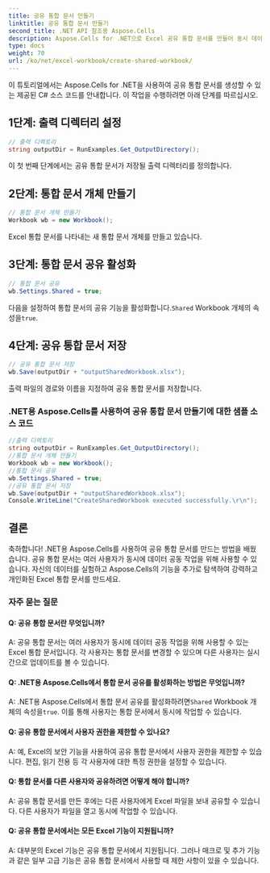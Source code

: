 ```yaml
---
title: 공유 통합 문서 만들기
linktitle: 공유 통합 문서 만들기
second_title: .NET API 참조용 Aspose.Cells
description: Aspose.Cells for .NET으로 Excel 공유 통합 문서를 만들어 동시 데이터 공동 작업을 활성화하세요.
type: docs
weight: 70
url: /ko/net/excel-workbook/create-shared-workbook/
---
```

이 튜토리얼에서는 Aspose.Cells for .NET을 사용하여 공유 통합 문서를 생성할 수 있는 제공된 C# 소스 코드를 안내합니다. 이 작업을 수행하려면 아래 단계를 따르십시오.

## 1단계: 출력 디렉터리 설정

```csharp
// 출력 디렉토리
string outputDir = RunExamples.Get_OutputDirectory();
```

이 첫 번째 단계에서는 공유 통합 문서가 저장될 출력 디렉터리를 정의합니다.

## 2단계: 통합 문서 개체 만들기

```csharp
// 통합 문서 개체 만들기
Workbook wb = new Workbook();
```

Excel 통합 문서를 나타내는 새 통합 문서 개체를 만들고 있습니다.

## 3단계: 통합 문서 공유 활성화

```csharp
// 통합 문서 공유
wb.Settings.Shared = true;
```

 다음을 설정하여 통합 문서의 공유 기능을 활성화합니다.`Shared` Workbook 개체의 속성을`true`.

## 4단계: 공유 통합 문서 저장

```csharp
// 공유 통합 문서 저장
wb.Save(outputDir + "outputSharedWorkbook.xlsx");
```

출력 파일의 경로와 이름을 지정하여 공유 통합 문서를 저장합니다.

### .NET용 Aspose.Cells를 사용하여 공유 통합 문서 만들기에 대한 샘플 소스 코드 
```csharp
//출력 디렉토리
string outputDir = RunExamples.Get_OutputDirectory();
//통합 문서 개체 만들기
Workbook wb = new Workbook();
//통합 문서 공유
wb.Settings.Shared = true;
//공유 통합 문서 저장
wb.Save(outputDir + "outputSharedWorkbook.xlsx");
Console.WriteLine("CreateSharedWorkbook executed successfully.\r\n");
```

## 결론

축하합니다! .NET용 Aspose.Cells를 사용하여 공유 통합 문서를 만드는 방법을 배웠습니다. 공유 통합 문서는 여러 사용자가 동시에 데이터 공동 작업을 위해 사용할 수 있습니다. 자신의 데이터를 실험하고 Aspose.Cells의 기능을 추가로 탐색하여 강력하고 개인화된 Excel 통합 문서를 만드세요.

### 자주 묻는 질문

#### Q: 공유 통합 문서란 무엇입니까?

A: 공유 통합 문서는 여러 사용자가 동시에 데이터 공동 작업을 위해 사용할 수 있는 Excel 통합 문서입니다. 각 사용자는 통합 문서를 변경할 수 있으며 다른 사용자는 실시간으로 업데이트를 볼 수 있습니다.

#### Q: .NET용 Aspose.Cells에서 통합 문서 공유를 활성화하는 방법은 무엇입니까?

 A: .NET용 Aspose.Cells에서 통합 문서 공유를 활성화하려면`Shared` Workbook 개체의 속성을`true`. 이를 통해 사용자는 통합 문서에서 동시에 작업할 수 있습니다.

#### Q: 공유 통합 문서에서 사용자 권한을 제한할 수 있나요?

A: 예, Excel의 보안 기능을 사용하여 공유 통합 문서에서 사용자 권한을 제한할 수 있습니다. 편집, 읽기 전용 등 각 사용자에 대한 특정 권한을 설정할 수 있습니다.

#### Q: 통합 문서를 다른 사용자와 공유하려면 어떻게 해야 합니까?

A: 공유 통합 문서를 만든 후에는 다른 사용자에게 Excel 파일을 보내 공유할 수 있습니다. 다른 사용자가 파일을 열고 동시에 작업할 수 있습니다.

#### Q: 공유 통합 문서에서는 모든 Excel 기능이 지원됩니까?

A: 대부분의 Excel 기능은 공유 통합 문서에서 지원됩니다. 그러나 매크로 및 추가 기능과 같은 일부 고급 기능은 공유 통합 문서에서 사용할 때 제한 사항이 있을 수 있습니다.